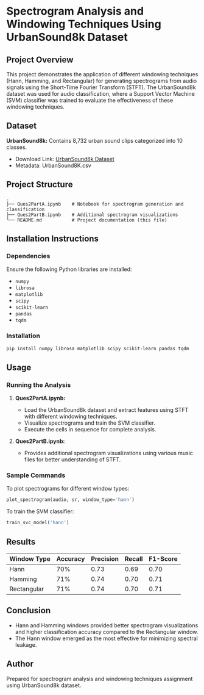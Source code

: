 # Spectrogram Analysis and Windowing Techniques Using UrbanSound8k Dataset

## Project Overview
This project demonstrates the application of different windowing techniques (Hann, Hamming, and Rectangular) for generating spectrograms from audio signals using the Short-Time Fourier Transform (STFT). The UrbanSound8k dataset was used for audio classification, where a Support Vector Machine (SVM) classifier was trained to evaluate the effectiveness of these windowing techniques.

## Dataset
**UrbanSound8k:** Contains 8,732 urban sound clips categorized into 10 classes.
- Download Link: [UrbanSound8k Dataset](https://goo.gl/8hY5ER)
- Metadata: UrbanSound8K.csv

## Project Structure
```
.
├── Ques2PartA.ipynb    # Notebook for spectrogram generation and classification
├── Ques2PartB.ipynb    # Additional spectrogram visualizations
└── README.md           # Project documentation (this file)
```

## Installation Instructions
### Dependencies
Ensure the following Python libraries are installed:
- `numpy`
- `librosa`
- `matplotlib`
- `scipy`
- `scikit-learn`
- `pandas`
- `tqdm`

### Installation
```bash
pip install numpy librosa matplotlib scipy scikit-learn pandas tqdm
```

## Usage
### Running the Analysis
1. **Ques2PartA.ipynb:**
   - Load the UrbanSound8k dataset and extract features using STFT with different windowing techniques.
   - Visualize spectrograms and train the SVM classifier.
   - Execute the cells in sequence for complete analysis.

2. **Ques2PartB.ipynb:**
   - Provides additional spectrogram visualizations using various music files for better understanding of STFT.

### Sample Commands
To plot spectrograms for different window types:
```python
plot_spectrogram(audio, sr, window_type='hann')
```
To train the SVM classifier:
```python
train_svc_model('hann')
```

## Results
| Window Type   | Accuracy | Precision | Recall | F1-Score |
|---------------|----------|-----------|--------|----------|
| Hann          | 70%      | 0.73      | 0.69   | 0.70     |
| Hamming       | 71%      | 0.74      | 0.70   | 0.71     |
| Rectangular   | 71%      | 0.74      | 0.70   | 0.71     |

## Conclusion
- Hann and Hamming windows provided better spectrogram visualizations and higher classification accuracy compared to the Rectangular window.
- The Hann window emerged as the most effective for minimizing spectral leakage.


## Author
Prepared for spectrogram analysis and windowing techniques assignment using UrbanSound8k dataset.

